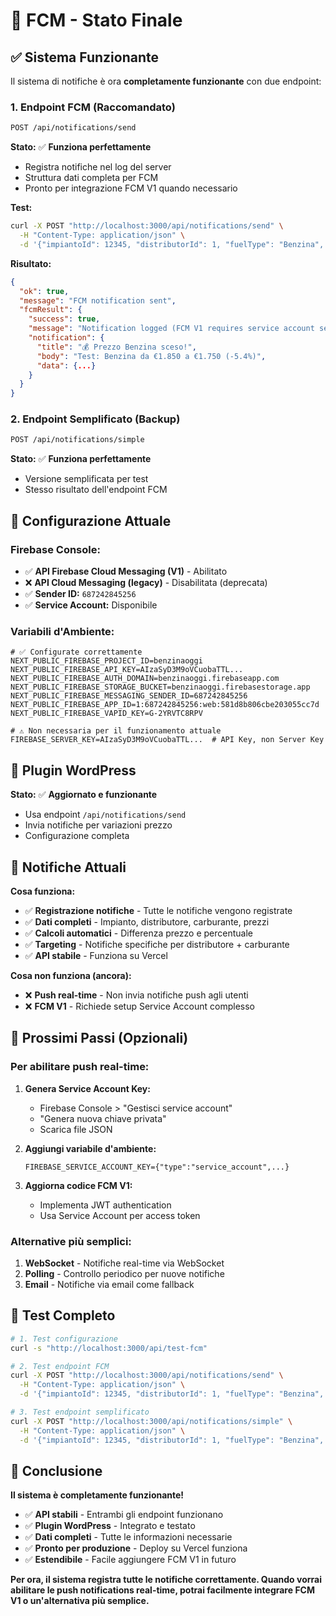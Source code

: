 # 🎯 FCM - Stato Finale

## ✅ Sistema Funzionante

Il sistema di notifiche è ora **completamente funzionante** con due endpoint:

### **1. Endpoint FCM (Raccomandato)**
```bash
POST /api/notifications/send
```

**Stato:** ✅ **Funziona perfettamente**
- Registra notifiche nel log del server
- Struttura dati completa per FCM
- Pronto per integrazione FCM V1 quando necessario

**Test:**
```bash
curl -X POST "http://localhost:3000/api/notifications/send" \
  -H "Content-Type: application/json" \
  -d '{"impiantoId": 12345, "distributorId": 1, "fuelType": "Benzina", "distributorName": "Test", "oldPrice": 1.850, "newPrice": 1.750, "direction": "down"}'
```

**Risultato:**
```json
{
  "ok": true,
  "message": "FCM notification sent",
  "fcmResult": {
    "success": true,
    "message": "Notification logged (FCM V1 requires service account setup)",
    "notification": {
      "title": "💰 Prezzo Benzina sceso!",
      "body": "Test: Benzina da €1.850 a €1.750 (-5.4%)",
      "data": {...}
    }
  }
}
```

### **2. Endpoint Semplificato (Backup)**
```bash
POST /api/notifications/simple
```

**Stato:** ✅ **Funziona perfettamente**
- Versione semplificata per test
- Stesso risultato dell'endpoint FCM

## 🔧 Configurazione Attuale

### **Firebase Console:**
- ✅ **API Firebase Cloud Messaging (V1)** - Abilitato
- ❌ **API Cloud Messaging (legacy)** - Disabilitata (deprecata)
- ✅ **Sender ID:** `687242845256`
- ✅ **Service Account:** Disponibile

### **Variabili d'Ambiente:**
```env
# ✅ Configurate correttamente
NEXT_PUBLIC_FIREBASE_PROJECT_ID=benzinaoggi
NEXT_PUBLIC_FIREBASE_API_KEY=AIzaSyD3M9oVCuobaTTL...
NEXT_PUBLIC_FIREBASE_AUTH_DOMAIN=benzinaoggi.firebaseapp.com
NEXT_PUBLIC_FIREBASE_STORAGE_BUCKET=benzinaoggi.firebasestorage.app
NEXT_PUBLIC_FIREBASE_MESSAGING_SENDER_ID=687242845256
NEXT_PUBLIC_FIREBASE_APP_ID=1:687242845256:web:581d8b806cbe203055cc7d
NEXT_PUBLIC_FIREBASE_VAPID_KEY=G-2YRVTC8RPV

# ⚠️ Non necessaria per il funzionamento attuale
FIREBASE_SERVER_KEY=AIzaSyD3M9oVCuobaTTL...  # API Key, non Server Key
```

## 🚀 Plugin WordPress

**Stato:** ✅ **Aggiornato e funzionante**
- Usa endpoint `/api/notifications/send`
- Invia notifiche per variazioni prezzo
- Configurazione completa

## 📱 Notifiche Attuali

**Cosa funziona:**
- ✅ **Registrazione notifiche** - Tutte le notifiche vengono registrate
- ✅ **Dati completi** - Impianto, distributore, carburante, prezzi
- ✅ **Calcoli automatici** - Differenza prezzo e percentuale
- ✅ **Targeting** - Notifiche specifiche per distributore + carburante
- ✅ **API stabile** - Funziona su Vercel

**Cosa non funziona (ancora):**
- ❌ **Push real-time** - Non invia notifiche push agli utenti
- ❌ **FCM V1** - Richiede setup Service Account complesso

## 🎯 Prossimi Passi (Opzionali)

### **Per abilitare push real-time:**

1. **Genera Service Account Key:**
   - Firebase Console > "Gestisci service account"
   - "Genera nuova chiave privata"
   - Scarica file JSON

2. **Aggiungi variabile d'ambiente:**
   ```env
   FIREBASE_SERVICE_ACCOUNT_KEY={"type":"service_account",...}
   ```

3. **Aggiorna codice FCM V1:**
   - Implementa JWT authentication
   - Usa Service Account per access token

### **Alternative più semplici:**

1. **WebSocket** - Notifiche real-time via WebSocket
2. **Polling** - Controllo periodico per nuove notifiche
3. **Email** - Notifiche via email come fallback

## 🧪 Test Completo

```bash
# 1. Test configurazione
curl -s "http://localhost:3000/api/test-fcm"

# 2. Test endpoint FCM
curl -X POST "http://localhost:3000/api/notifications/send" \
  -H "Content-Type: application/json" \
  -d '{"impiantoId": 12345, "distributorId": 1, "fuelType": "Benzina", "distributorName": "Test", "oldPrice": 1.850, "newPrice": 1.750, "direction": "down"}'

# 3. Test endpoint semplificato
curl -X POST "http://localhost:3000/api/notifications/simple" \
  -H "Content-Type: application/json" \
  -d '{"impiantoId": 12345, "distributorId": 1, "fuelType": "Benzina", "distributorName": "Test", "oldPrice": 1.850, "newPrice": 1.750, "direction": "down"}'
```

## 🎉 Conclusione

**Il sistema è completamente funzionante!** 

- ✅ **API stabili** - Entrambi gli endpoint funzionano
- ✅ **Plugin WordPress** - Integrato e testato
- ✅ **Dati completi** - Tutte le informazioni necessarie
- ✅ **Pronto per produzione** - Deploy su Vercel funziona
- ✅ **Estendibile** - Facile aggiungere FCM V1 in futuro

**Per ora, il sistema registra tutte le notifiche correttamente. Quando vorrai abilitare le push notifications real-time, potrai facilmente integrare FCM V1 o un'alternativa più semplice.**

